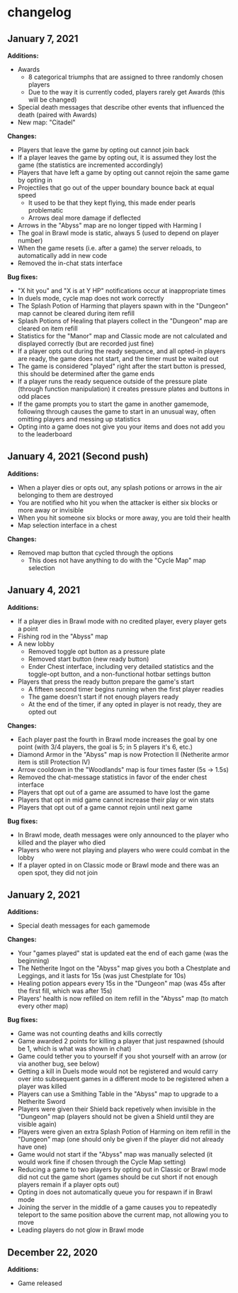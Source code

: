 # changelog

## January 7, 2021

**Additions:**
* Awards
    * 8 categorical triumphs that are assigned to three randomly chosen players
    * Due to the way it is currently coded, players rarely get Awards (this will be changed)
* Special death messages that describe other events that influenced the death (paired with Awards)
* New map: "Citadel"

**Changes:**
* Players that leave the game by opting out cannot join back
* If a player leaves the game by opting out, it is assumed they lost the game (the statistics are incremented accordingly)
* Players that have left a game by opting out cannot rejoin the same game by opting in
* Projectiles that go out of the upper boundary bounce back at equal speed
    * It used to be that they kept flying, this made ender pearls problematic
    * Arrows deal more damage if deflected
* Arrows in the "Abyss" map are no longer tipped with Harming I
* The goal in Brawl mode is static, always 5 (used to depend on player number)
* When the game resets (i.e. after a game) the server reloads, to automatically add in new code
* Removed the in-chat stats interface

**Bug fixes:**
* "X hit you" and "X is at Y HP" notifications occur at inappropriate times
* In duels mode, cycle map does not work correctly
* The Splash Potion of Harming that players spawn with in the "Dungeon" map cannot be cleared during item refill
* Splash Potions of Healing that players collect in the "Dungeon" map are cleared on item refill
* Statistics for the "Manor" map and Classic mode are not calculated and displayed correctly (but are recorded just fine)
* If a player opts out during the ready sequence, and all opted-in players are ready, the game does not start, and the timer must be waited out
* The game is considered "played" right after the start button is pressed, this should be determined after the game ends
* If a player runs the ready sequence outside of the pressure plate (through function manipulation) it creates pressure plates and buttons in odd places
* If the game prompts you to start the game in another gamemode, following through causes the game to start in an unusual way, often omitting players and messing up statistics
* Opting into a game does not give you your items and does not add you to the leaderboard

## January 4, 2021 (Second push)

**Additions:**
* When a player dies or opts out, any splash potions or arrows in the air belonging to them are destroyed
* You are notified who hit you when the attacker is either six blocks or more away or invisible
* When you hit someone six blocks or more away, you are told their health
* Map selection interface in a chest

**Changes:**
* Removed map button that cycled through the options
    * This does not have anything to do with the "Cycle Map" map selection

## January 4, 2021

**Additions:**
* If a player dies in Brawl mode with no credited player, every player gets a point
* Fishing rod in the "Abyss" map
* A new lobby
    * Removed toggle opt button as a pressure plate
    * Removed start button (new ready button)
    * Ender Chest interface, including very detailed statistics and the toggle-opt button, and a non-functional hotbar settings button
* Players that press the ready button prepare the game's start
    * A fifteen second timer begins running when the first player readies
    * The game doesn't start if not enough players ready
    * At the end of the timer, if any opted in player is not ready, they are opted out

**Changes:**
* Each player past the fourth in Brawl mode increases the goal by one point (with 3/4 players, the goal is 5; in 5 players it's 6, etc.)
* Diamond Armor in the "Abyss" map is now Protection II (Netherite armor item is still Protection IV)
* Arrow cooldown in the "Woodlands" map is four times faster (5s -> 1.5s)
* Removed the chat-message statistics in favor of the ender chest interface
* Players that opt out of a game are assumed to have lost the game
* Players that opt in mid game cannot increase their play or win stats
* Players that opt out of a game cannot rejoin until next game

**Bug fixes:**
* In Brawl mode, death messages were only announced to the player who killed and the player who died
* Players who were not playing and players who were could combat in the lobby
* If a player opted in on Classic mode or Brawl mode and there was an open spot, they did not join


## January 2, 2021

**Additions:**
* Special death messages for each gamemode

**Changes:**
* Your "games played" stat is updated eat the end of each game (was the beginning)
* The Netherite Ingot on the "Abyss" map gives you both a Chestplate and Leggings, and it lasts for 15s (was just Chestplate for 10s)
* Healing potion appears every 15s in the "Dungeon" map (was 45s after the first fill, which was after 15s)
* Players' health is now refilled on item refill in the "Abyss" map (to match every other map)

**Bug fixes:**
* Game was not counting deaths and kills correctly
* Game awarded 2 points for killing a player that just respawned (should be 1, which is what was shown in chat)
* Game could tether you to yourself if you shot yourself with an arrow (or via another bug, see below)
* Getting a kill in Duels mode would not be registered and would carry over into subsequent games in a different mode to be registered when a player was killed
* Players can use a Smithing Table in the "Abyss" map to upgrade to a Netherite Sword
* Players were given their Shield back repetively when invisible in the "Dungeon" map (players should not be given a Shield until they are visible again)
* Players were given an extra Splash Potion of Harming on item refill in the "Dungeon" map (one should only be given if the player did not already have one)
* Game would not start if the "Abyss" map was manually selected (it would work fine if chosen through the Cycle Map setting)
* Reducing a game to two players by opting out in Classic or Brawl mode did not cut the game short (games should be cut short if not enough players remain if a player opts out)
* Opting in does not automatically queue you for respawn if in Brawl mode
* Joining the server in the middle of a game causes you to repeatedly teleport to the same position above the current map, not allowing you to move
* Leading players do not glow in Brawl mode

## December 22, 2020

**Additions:**
* Game released
